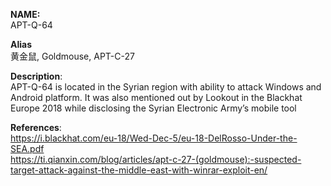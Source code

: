 **NAME:**  
APT-Q-64  
  
**Alias**  
黄金鼠, Goldmouse, APT-C-27  
  
**Description**:   
APT-Q-64 is located in the Syrian region with ability to attack Windows and Android platform. It was also mentioned out by Lookout in the Blackhat Europe 2018 while disclosing the Syrian Electronic Army’s mobile tool
  
**References**:  
https://i.blackhat.com/eu-18/Wed-Dec-5/eu-18-DelRosso-Under-the-SEA.pdf  
https://ti.qianxin.com/blog/articles/apt-c-27-(goldmouse):-suspected-target-attack-against-the-middle-east-with-winrar-exploit-en/
